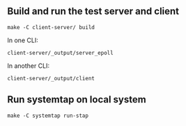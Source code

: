 ## Build and run the test server and client

```
make -C client-server/ build
```

In one CLI:
```
client-server/_output/server_epoll
```

In another CLI:
```
client-server/_output/client
```

## Run systemtap on local system

```
make -C systemtap run-stap
```
